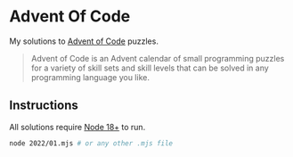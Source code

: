 # Advent Of Code

My solutions to [Advent of Code](https://adventofcode.com/) puzzles.

> Advent of Code is an Advent calendar of small programming puzzles for a variety of skill sets and skill levels that can be solved in any programming language you like.

## Instructions

All solutions require [Node 18+](https://nodejs.org/en/) to run.

```sh
node 2022/01.mjs # or any other .mjs file
```

